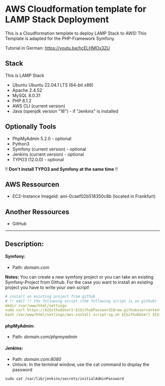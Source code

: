 # AWS Cloudformation template for LAMP Stack Deployment
This is a Cloudformation template to deploy LAMP Stack to AWS! This Template is adapted for the PHP-Framework Symfony.

Tutorial in German: https://youtu.be/hcELHMOs32U

## Stack
This is LAMP Stack

- Ubuntu Ubuntu 22.04.1 LTS (64-bit x86)
- Apache 2.4.52
- MySQL 8.0.31
- PHP 8.1.2
- AWS CLI (current version)
- Java (openjdk version "18") - if "Jenkins" is installed

## Optionally Tools
- PhpMyAdmin 5.2.0 - optional
- Python3
- Symfony (current version) - optional
- Jenkins (current version) - optional
- TYPO3 (12.0.0) - optional

!! **Don't install TYPO3 and Symfony at the same time** !!

## AWS Ressourcen
- EC2-Instance ImageId: ami-0caef02b518350c8b (located in Frankfurt)

## Another Ressources
- GitHub

------------

## Description:
#### Symfony:
- Path: *domain.com*

**Notes:**
You can create a new symfony project or you can take an existing Symfony-Project from Github.
For the case you want to install an existing project you have to write your own script!

```yaml
# install an existing project from github
# !! edit !! the following script (the following script is on github)
mkdir /var/www/html/settings
sudo curl https://${GithubUser}:${GithubPassword}@raw.githubusercontent.com/LuminiCode/symfony/master/aws-install-script-sg.sh -o /var/www/html/settings/aws-install-script-sg.sh
bash /var/www/html/settings/aws-install-script-sg.sh ${GithubUser} ${GithubPassword} ${AWS::StackName} ${DBUser} ${DBPassword} ${DBName}
```
#### phpMyAdmin: 
- Path: *domain.com/phpmyadmin*

#### Jenkins: 
- Path: *domain.com:8080*
- Unlock: In the terminal window, use the cat command to display the password
```shell
sudo cat /var/lib/jenkins/secrets/initialAdminPassword
```
